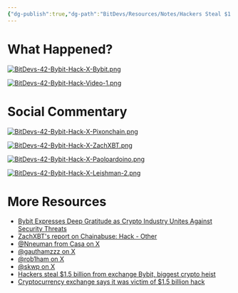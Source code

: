 ```yaml
---
{"dg-publish":true,"dg-path":"BitDevs/Resources/Notes/Hackers Steal $1.5 Billion of Crypto From  Bybit Exchange.md","permalink":"/bit-devs/resources/notes/hackers-steal-1-5-billion-of-crypto-from-bybit-exchange/","title":"Hackers Steal $1.5 Billion of Crypto From  Bybit Exchange","tags":["bitcoin","bitdevs","socratic-42","hack","ethereum"],"noteIcon":"3","created":"2025-02-22T18:07:34.268-10:00","updated":"2025-02-22T20:55:54.023-10:00"}
---
```




# What Happened?
[![BitDevs-42-Bybit-Hack-X-Bybit.png](/img/user/para/artifacts/BitDevs-42-Bybit-Hack-X-Bybit.png)](https://x.com/Bybit_Official/status/1892965292931702929)

[![BitDevs-42-Bybit-Hack-Video-1.png](/img/user/para/artifacts/BitDevs-42-Bybit-Hack-Video-1.png)](https://youtu.be/Gf8_ovO-jBI?feature=shared)

# Social Commentary
[![BitDevs-42-Bybit-Hack-X-Pixonchain.png](/img/user/para/artifacts/BitDevs-42-Bybit-Hack-X-Pixonchain.png)](https://x.com/PixOnChain/status/1893077273781379270)

[![BitDevs-42-Bybit-Hack-X-ZachXBT.png](/img/user/para/artifacts/BitDevs-42-Bybit-Hack-X-ZachXBT.png)](https://x.com/zachxbt/status/1893211577836302365)

[![BitDevs-42-Bybit-Hack-X-Paoloardoino.png](/img/user/para/artifacts/BitDevs-42-Bybit-Hack-X-Paoloardoino.png)](https://x.com/paoloardoino/status/1893288600625721804)

[![BitDevs-42-Bybit-Hack-X-Leishman-2.png](/img/user/para/artifacts/BitDevs-42-Bybit-Hack-X-Leishman-2.png)](https://x.com/Leishman/status/1893534874314608683)

# More Resources
- [Bybit Expresses Deep Gratitude as Crypto Industry Unites Against Security Threats](https://www.bybit.com/press/post/bybit-expresses-deep-gratitude-as-crypto-industry-unites-against-security-threats-blt220b5b6d4cb06711)
- [ZachXBT's report on Chainabuse: Hack - Other](https://www.chainabuse.com/report/b87c8824-8f5c-434a-a595-b7b916f641ad)
- [@Nneuman from Casa on X](https://x.com/Nneuman/status/1893057396638904561)
- [@gauthamzzz on X](https://x.com/gauthamzzz/status/1893004593979859410?s=52&t=fR1UfkkV0hfE5yaQW87bRg)
- [@rob1ham on X](https://x.com/rob1ham/status/1893018939929890845?s=52&t=fR1UfkkV0hfE5yaQW87bRg)
- [@skwp on X](https://x.com/skwp/status/1893015056033648719?s=52&t=fR1UfkkV0hfE5yaQW87bRg)
- [Hackers steal $1.5 billion from exchange Bybit, biggest crypto heist](https://www.cnbc.com/2025/02/21/hackers-steal-1point5-billion-from-exchange-bybit-biggest-crypto-heist.html)
- [Cryptocurrency exchange says it was victim of $1.5 billion hack](https://apnews.com/article/bybit-exchange-crypto-hack-88256366c723a9de8327ef3d4071057e)

